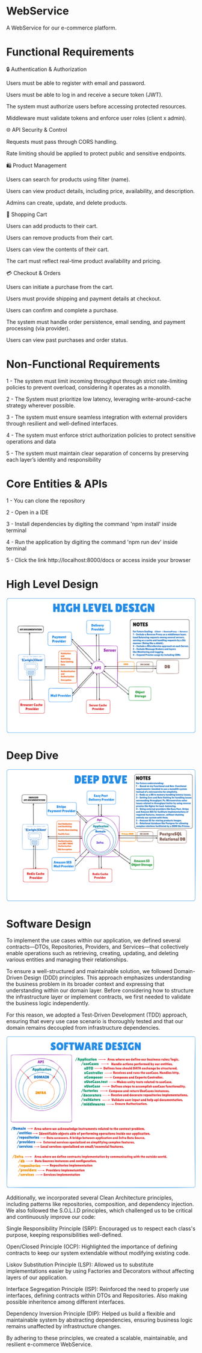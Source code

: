 # WebService
A WebService for our e-commerce platform.

# Functional Requirements 

🔒 Authentication & Authorization

Users must be able to register with email and password.

Users must be able to log in and receive a secure token (JWT).

The system must authorize users before accessing protected resources.

Middleware must validate tokens and enforce user roles (client x admin).

🌐 API Security & Control

Requests must pass through CORS handling.

Rate limiting should be applied to protect public and sensitive endpoints.

🛍️ Product Management

Users can search for products using filter (name).

Users can view product details, including price, availability, and description.

Admins can create, update, and delete products.

🧺 Shopping Cart

Users can add products to their cart.

Users can remove products from their cart.

Users can view the contents of their cart.

The cart must reflect real-time product availability and pricing.

💳 Checkout & Orders

Users can initiate a purchase from the cart.

Users must provide shipping and payment details at checkout.

Users can confirm and complete a purchase.

The system must handle order persistence, email sending, and payment processing (via provider).

Users can view past purchases and order status.
# Non-Functional Requirements

1 - The system must limit incoming throughput through strict rate-limiting policies to prevent overload, considering it operates as a monolith.

2 - The System must prioritize low latency, leveraging write-around-cache strategy wherever possible.

3 - The system must ensure seamless integration with external providers through resilient and well-defined interfaces.

4 - The system must enforce strict authorization policies to protect sensitive operations and data

5 - The system must maintain clear separation of concerns by preserving each layer’s identity and responsibility

# Core Entities & APIs 

1 - You can clone the repository

2 - Open in a IDE

3 - Install dependencies by digiting the command 'npm install' inside terminal

4 - Run the application by digiting the command 'npm run dev' inside terminal

5 - Click the link http://localhost:8000/docs or access inside your browser

# High Level Design
![HighLevelDesign](images/HighLevelDesign.png)

# Deep Dive 
![DeepDive](images/DeepDive.png)

# Software Design

To implement the use cases within our application, we defined several contracts—DTOs, Repositories, Providers, and Services—that collectively enable operations such as retrieving, creating, updating, and deleting various entities and managing their relationships.

To ensure a well-structured and maintainable solution, we followed Domain-Driven Design (DDD) principles. This approach emphasizes understanding the business problem in its broader context and expressing that understanding within our domain layer. Before considering how to structure the infrastructure layer or implement contracts, we first needed to validate the business logic independently.

For this reason, we adopted a Test-Driven Development (TDD) approach, ensuring that every use case scenario is thoroughly tested and that our domain remains decoupled from infrastructure dependencies.

![SotwareDesign](images/SoftwareDesign.png)

Additionally, we incorporated several Clean Architecture principles, including patterns like repositories, composition, and dependency injection. We also followed the S.O.L.I.D principles, which challenged us to be critical and continuously improve our code:

Single Responsibility Principle (SRP): Encouraged us to respect each class's purpose, keeping responsibilities well-defined.

Open/Closed Principle (OCP): Highlighted the importance of defining contracts to keep our system extendable without modifying existing code.

Liskov Substitution Principle (LSP): Allowed us to substitute implementations easier by using Factories and Decorators without affecting layers of our application.

Interface Segregation Principle (ISP): Reinforced the need to properly use interfaces, defining contracts within DTOs and Repositories. Also making possible inheritence among different interfaces.

Dependency Inversion Principle (DIP): Helped us build a flexible and maintainable system by abstracting dependencies, ensuring business logic remains unaffected by infrastructure changes.

By adhering to these principles, we created a scalable, maintainable, and resilient e-commerce WebService.